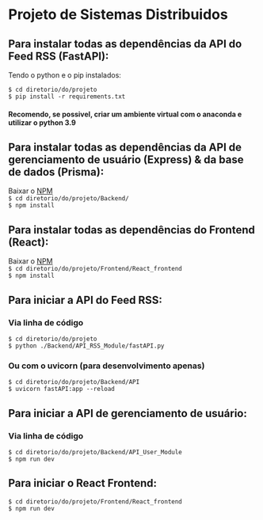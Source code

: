 # Projeto de Sistemas Distribuidos
 
## Para instalar todas as dependências da API do Feed RSS (FastAPI): 
Tendo o python e o pip instalados:

```$ cd diretorio/do/projeto``` <br>
```$ pip install -r requirements.txt```
#### Recomendo, se possivel, criar um ambiente virtual com o anaconda e utilizar o python 3.9

## Para instalar todas as dependências da API de gerenciamento de usuário (Express) & da base de dados (Prisma):
Baixar o [NPM](https://nodejs.org/en/download) <br>
```$ cd diretorio/do/projeto/Backend/``` <br>
```$ npm install``` <br>

## Para instalar todas as dependências do Frontend (React):
Baixar o [NPM](https://nodejs.org/en/download) <br>
```$ cd diretorio/do/projeto/Frontend/React_frontend``` <br>
```$ npm install``` <br>

## Para iniciar a API do Feed RSS:
### Via linha de código
```$ cd diretorio/do/projeto``` <br>
```$ python ./Backend/API_RSS_Module/fastAPI.py```
### Ou com o uvicorn (para desenvolvimento apenas)
```$ cd diretorio/do/projeto/Backend/API``` <br>
```$ uvicorn fastAPI:app --reload```

## Para iniciar a API de gerenciamento de usuário:
### Via linha de código
```$ cd diretorio/do/projeto/Backend/API_User_Module``` <br>
```$ npm run dev```

## Para iniciar o React Frontend:
```$ cd diretorio/do/projeto/Frontend/React_frontend``` <br>
```$ npm run dev```